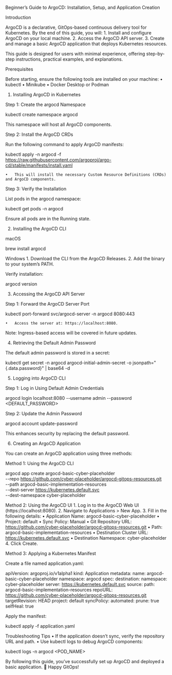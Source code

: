 Beginner’s Guide to ArgoCD: Installation, Setup, and Application Creation

Introduction

ArgoCD is a declarative, GitOps-based continuous delivery tool for Kubernetes. By the end of this guide, you will:
	1.	Install and configure ArgoCD on your local machine.
	2.	Access the ArgoCD API server.
	3.	Create and manage a basic ArgoCD application that deploys Kubernetes resources.

This guide is designed for users with minimal experience, offering step-by-step instructions, practical examples, and explanations.

Prerequisites

Before starting, ensure the following tools are installed on your machine:
	•	kubectl
	•	Minikube
	•	Docker Desktop or Podman

1. Installing ArgoCD in Kubernetes

Step 1: Create the argocd Namespace

kubectl create namespace argocd

This namespace will host all ArgoCD components.

Step 2: Install the ArgoCD CRDs

Run the following command to apply ArgoCD manifests:

kubectl apply -n argocd -f https://raw.githubusercontent.com/argoproj/argo-cd/stable/manifests/install.yaml

	•	This will install the necessary Custom Resource Definitions (CRDs) and ArgoCD components.

Step 3: Verify the Installation

List pods in the argocd namespace:

kubectl get pods -n argocd

Ensure all pods are in the Running state.

2. Installing the ArgoCD CLI

macOS

brew install argocd

Windows
	1.	Download the CLI from the ArgoCD Releases.
	2.	Add the binary to your system’s PATH.

Verify installation:

argocd version

3. Accessing the ArgoCD API Server

Step 1: Forward the ArgoCD Server Port

kubectl port-forward svc/argocd-server -n argocd 8080:443

	•	Access the server at: https://localhost:8080.

Note: Ingress-based access will be covered in future updates.

4. Retrieving the Default Admin Password

The default admin password is stored in a secret:

kubectl get secret -n argocd argocd-initial-admin-secret -o jsonpath="{.data.password}" | base64 -d

5. Logging into ArgoCD CLI

Step 1: Log in Using Default Admin Credentials

argocd login localhost:8080 --username admin --password <DEFAULT_PASSWORD>

Step 2: Update the Admin Password

argocd account update-password

This enhances security by replacing the default password.

6. Creating an ArgoCD Application

You can create an ArgoCD application using three methods:

Method 1: Using the ArgoCD CLI

argocd app create argocd-basic-cyber-placeholder \
    --repo https://github.com/cyber-placeholder/argocd-gitops-resources.git \
    --path argocd-basic-implementation-resources \
    --dest-server https://kubernetes.default.svc \
    --dest-namespace cyber-placeholder

Method 2: Using the ArgoCD UI
	1.	Log in to the ArgoCD Web UI (https://localhost:8080).
	2.	Navigate to Applications > New App.
	3.	Fill in the following details:
	•	Application Name: argocd-basic-cyber-placeholder
	•	Project: default
	•	Sync Policy: Manual
	•	Git Repository URL: https://github.com/cyber-placeholder/argocd-gitops-resources.git
	•	Path: argocd-basic-implementation-resources
	•	Destination Cluster URL: https://kubernetes.default.svc
	•	Destination Namespace: cyber-placeholder
	4.	Click Create.

Method 3: Applying a Kubernetes Manifest

Create a file named application.yaml:

apiVersion: argoproj.io/v1alpha1
kind: Application
metadata:
  name: argocd-basic-cyber-placeholder
  namespace: argocd
spec:
  destination:
    namespace: cyber-placeholder
    server: https://kubernetes.default.svc
  source:
    path: argocd-basic-implementation-resources
    repoURL: https://github.com/cyber-placeholder/argocd-gitops-resources.git
    targetRevision: HEAD
  project: default
  syncPolicy:
    automated:
      prune: true
      selfHeal: true

Apply the manifest:

kubectl apply -f application.yaml

Troubleshooting Tips
	•	If the application doesn’t sync, verify the repository URL and path.
	•	Use kubectl logs to debug ArgoCD components:

kubectl logs -n argocd <POD_NAME>

By following this guide, you’ve successfully set up ArgoCD and deployed a basic application. 🎉 Happy GitOps!